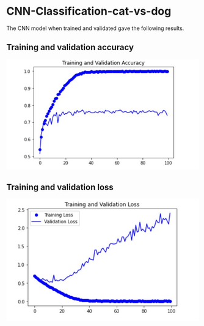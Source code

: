 # CNN-Classification-cat-vs-dog

The CNN model when trained and validated gave the following results.

## Training and validation accuracy

![](training%20and%20val%20acc.JPG)

## Training and validation loss

![](train%20and%20val%20loss.JPG)
